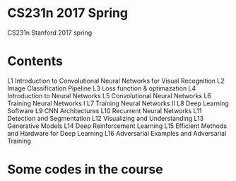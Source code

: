 # CS231n 2017 Spring
CS231n Stanford 2017 spring

# Contents
L1 Introduction to Convolutional Neural Networks for Visual Recognition
L2 Image Classification Pipeline
L3 Loss function & optimazation
L4 Introduction to Neural Networks
L5 Convolutional Neural Networks
L6 Training Neural Networks I
L7 Training Neural Networks II
L8 Deep Learning Software
L9 CNN Architectures
L10 Recurrent Neural Networks
L11 Detection and Segmentation
L12 Visualizing and Understanding
L13 Generative Models
L14 Deep Reinforcement Learning
L15 Efficient Methods and Hardware for Deep Learning
L16 Adversarial Examples and Adversarial Training

# Some codes in the course
